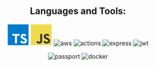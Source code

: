 <h2 align="center">Languages and Tools:</h2>
<p align="center">
  <img src="https://raw.githubusercontent.com/devicons/devicon/master/icons/typescript/typescript-original.svg" alt="react" width="50" height="50"/>
  <img src="https://raw.githubusercontent.com/devicons/devicon/master/icons/javascript/javascript-original.svg" alt="javascript" width="50" height="50"/>
  <img src="https://customcodefactory.com/wp-content/uploads/2019/12/aws-app-icon.jpg" alt="aws" width="50" height="50"/>
  <img src="https://encrypted-tbn0.gstatic.com/images?q=tbn:ANd9GcS7O5NqNvkmDjRSdAVL1JlOIM7VTf9_BSfCSVK-hZd-QO1xkn9z73unHaik60sMK3b0HTQ&usqp=CAU" alt="actions" width="50" height="50"/>
  <img src="https://icon-library.com/images/nodejs-icon/nodejs-icon-2.jpg" alt="express" width="50" height="50"/>
  <img src="https://stackcodify.com/wp-content/uploads/2023/01/jwt.png" alt="jwt" width="50" height="50"/>
</p>
<p align='center'>
  <img src="https://assets-global.website-files.com/61c02e339c11997e6926e3d9/61c2e4a03dbcc261c9c3d01b_618257a89b741e1561c1a370_download.png" alt="passport" width="120" height="100"/>
  <img src="https://logos-world.net/wp-content/uploads/2021/02/Docker-Logo-2015-2017.png" alt="docker" width="120" height="100"/>
</p>


